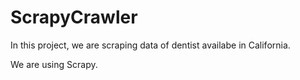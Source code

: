 # ScrapyCrawler
In this project, we are scraping data of dentist availabe in California.

We are using Scrapy.